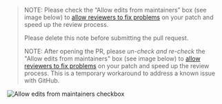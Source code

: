 > NOTE: Please check the “Allow edits from maintainers” box (see image below) to
> [allow reviewers to fix problems](https://help.github.com/articles/allowing-changes-to-a-pull-request-branch-created-from-a-fork/) on your patch and speed up the review process.
>
> Please delete this note before submitting the pull request.
>
> NOTE: After opening the PR, please *un-check and re-check* the "Allow edits from maintainers" box (see image below) to [allow reviewers to fix problems](https://help.github.com/articles/allowing-changes-to-a-pull-request-branch-created-from-a-fork/) on your patch and speed up the review process. This is a temporary workaround to address a known issue with GitHub.

![Allow edits from maintainers checkbox](https://help.github.com/assets/images/help/pull_requests/allow-maintainers-to-make-edits-sidebar-checkbox.png)
